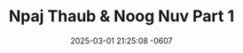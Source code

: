 ---
layout: movie-video-data
date: 2025-03-01 21:25:08 -0607
categories: movie

# Site Attributes
title: "Npaj Thaub & Noog Nuv Part 1"
permalink: "/movie/Npaj_Thaub_&_Noog_Nuv_Part_1"

# Movie Attributes
synopsis: ""
producer: "Kou Thao"
director: "Kou Thao"
writer: ""
video_link: "https://youtu.be/tjfhQjcFmQ4?si=mfrayyMZctUC1vX4"
genre: "Action"
year: ""
release_type: "VHS"
storage: ""
thumbnail: "/assets/images/movie_thumbnails/Npaj Thaub & Noog Nuv Part 1.jpeg"
publishing_company: "Hmong Media"

# Sequels + Parts
base_movie: "Npaj Thaub & Noog Nuv Part 1"
total_parts: 2
sequel: "Npaj Thaub & Noog Nuv Part 1"

# Movie Cast
cast:
- name: "Jerry Thoj"
---